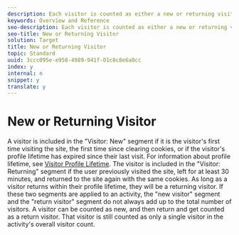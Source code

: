 ```yaml
---
description: Each visitor is counted as either a new or returning visitor.
keywords: Overview and Reference
seo-description: Each visitor is counted as either a new or returning visitor.
seo-title: New or Returning Visitor
solution: Target
title: New or Returning Visitor
topic: Standard
uuid: 3ccc095e-e958-4989-941f-01c8c8e6a0cc
index: y
internal: n
snippet: y
translate: y
---
```


# New or Returning Visitor

A visitor is included in the "Visitor: New" segment if it is the visitor's first time visiting the site, the first time since clearing cookies, or if the visitor's profile lifetime has expired since their last visit. For information about profile lifetime, see [Visitor Profile Lifetime](c_visitor_profile_lifetime.md#concept_D9F21B416F1F49159F03036BA2DD54FD). 
The visitor is included in the "Visitor: Returning" segment if the user previously visited the site, left for at least 30 minutes, and returned to the site again with the same cookies. As long as a visitor returns within their profile lifetime, they will be a returning visitor.
If these two segments are applied to an activity, the "new visitor" segment and the "return visitor" segment do not always add up to the total number of visitors. A visitor can be counted as new, and then return and get counted as a return visitor. That visitor is still counted as only a single visitor in the activity's overall visitor count.

